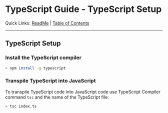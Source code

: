 # TypeScript Guide - TypeScript Setup
Quick Links: [ReadMe](../README.md) | [Table of Contents](./docs/00-index.md)

---

## TypeScript Setup

### Install the TypeScript compiler

```sh
> npm install -g typescript
```

### Transpile TypeScript into JavaScript

To transpile TypeScript code into JavaScript code use TypeScript Compiler command `tsc` and the name of the TypeScript file:

```sh
> tsc index.ts
```

